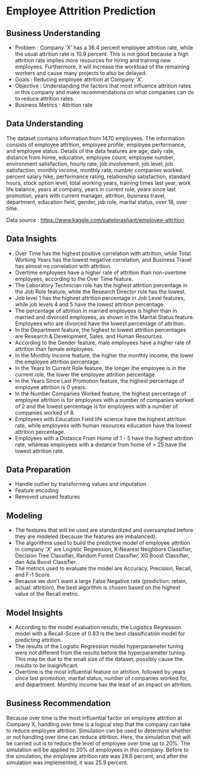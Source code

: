 # Employee Attrition Prediction

## Business Understanding
*	Problem : Company 'X' has a 36.4 percent employee attrition rate, while the usual attrition rate is 10.9 percent. This is not good because a high attrition rate implies more resources for hiring and training new employees. Furthermore, it will increase the workload of the remaining workers and cause many projects to also be delayed.
*	Goals : Reducing employee attrition at Company 'X'.
*	Objective : Understanding the factors that most influence attrition rates in this company and make recommendations on what companies can do to reduce attrition rates.
*	Business Metrics : Attrition rate

## Data Understanding
The dataset contains information from 1470 employees. The information consists of employee attrition, employee profile, employee performance, and employee status. Details of the data features are age, daily rate, distance from home, education, employee count, employee number, environment satisfaction, hourly rate, job involvement, job level, job satisfaction, monthly income, monthly rate, number companies worked, percent salary hike, performance rating, relationship satisfaction, standard hours, stock option level, total working years, training times last year, work life balance, years at company, years in current role, years since last promotion, years with current manager, attrition, business travel, department, education field, gender, job role, marital status, over 18, over time.

Data source : https://www.kaggle.com/patelprashant/employee-attrition

## Data Insights
*	Over Time has the highest positive correlation with attrition, while Total Working Years has the lowest negative correlation, and Business Travel has almost no correlation with attrition.
*	Overtime employees have a higher rate of attrition than non-overtime employees, according to the Over Time feature.
*	The Laboratory Technician role has the highest attrition percentage in the Job Role feature, while the Research Director role has the lowest.
*	Job level 1 has the highest attrition percentage in Job Level features, while job levels 4 and 5 have the lowest attrition percentage.
*	The percentage of attrition in married employees is higher than in married and divorced employees, as shown in the Marital Status feature. Employees who are divorced have the lowest percentage of attrition.
*	In the Department feature, the highest to lowest attrition percentages are Research & Development, Sales, and Human Resources.
*	According to the Gender feature, male employees have a higher rate of attrition than female employees.
*	In the Monthly Income feature, the higher the monthly income, the lower the employee attrition percentage.
*	In the Years In Current Role feature, the longer the employee is in the current role, the lower the employee attrition percentage.
*	In the Years Since Last Promotion feature, the highest percentage of employee attrition is 0 years.
*	In the Number Companies Worked feature, the highest percentage of employee attrition is for employees with a number of companies worked of 2 and the lowest percentage is for employees with a number of companies worked of 8.
*	Employees with Education Field life science have the highest attrition rate, while employees with human resources education have the lowest attrition percentage.
*	Employees with a Distance From Home of 1 - 5 have the highest attrition rate, whereas employees with a distance from home of > 25 have the lowest attrition rate.

## Data Preparation
* Handle outlier by transforming values and imputation
* Feature encoding
* Removed unused features

## Modeling
* The features that will be used are standardized and oversampled before they are modeled (because the features are imbalanced).
*	The algorithms used to build the predictive model of employee attrition in company 'X' are Logistic Regression, K-Nearest Neighbors Classifier, Decision Tree Classifier, Random Forest Classifier, XG Boost Classifier, dan Ada Boost Classifier.
*	The metrics used to evaluate the model are Accuracy, Precision, Recall, and F-1 Score.
*	Because we don't want a large False Negative rate (prediction: retain, actual: attrition), the best algorithm is chosen based on the highest value of the Recall metric.

## Model Insights
*	According to the model evaluation results, the Logistics Regression model with a Recall-Score of 0.83 is the best classification model for predicting attrition.
*	The results of the Logistic Regression model hyperparameter tuning were not different from the results before the hyperparameter tuning. This may be due to the small size of the dataset, possibly cause the results to be insignificant.
*	Overtime is the most influential feature on attrition, followed by years since last promotion, marital status, number of companies worked for, and department. Monthly income has the least of an impact on attrition.

## Business Recommendation
Because over time is the most influential factor on employee attrition at Company X, handling over time is a logical step that the company can take to reduce employee attrition. Simulation can be used to determine whether or not handling over time can reduce attrition. Here, the simulation that will be carried out is to reduce the level of employee over time up to 20%. The simulation will be applied to 20% of employees in this company. Before to the simulation, the employee attrition rate was 28.6 percent, and after the simulation was implemented, it was 25.9 percent.

